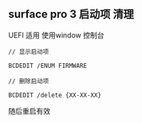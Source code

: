 ## surface pro 3 启动项 清理

UEFI 适用
使用window 控制台
```
// 显示启动项

BCDEDIT /ENUM FIRMWARE

// 删除启动项

BCDEDIT /delete {XX-XX-XX}
```
随后重启有效
